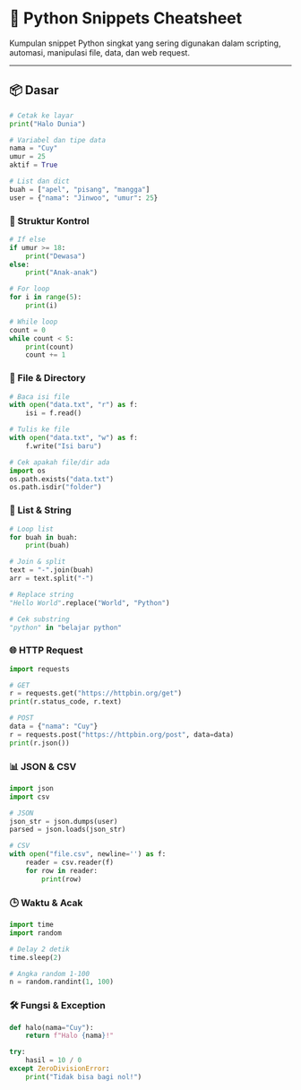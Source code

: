 # 🐍 Python Snippets Cheatsheet

Kumpulan snippet Python singkat yang sering digunakan dalam scripting, automasi, manipulasi file, data, dan web request.

---

## 📦 Dasar

```python
# Cetak ke layar
print("Halo Dunia")

# Variabel dan tipe data
nama = "Cuy"
umur = 25
aktif = True

# List dan dict
buah = ["apel", "pisang", "mangga"]
user = {"nama": "Jinwoo", "umur": 25}
```

### 🔁 Struktur Kontrol
```python
# If else
if umur >= 18:
    print("Dewasa")
else:
    print("Anak-anak")

# For loop
for i in range(5):
    print(i)

# While loop
count = 0
while count < 5:
    print(count)
    count += 1
```

### 📂 File & Directory
```python
# Baca isi file
with open("data.txt", "r") as f:
    isi = f.read()

# Tulis ke file
with open("data.txt", "w") as f:
    f.write("Isi baru")

# Cek apakah file/dir ada
import os
os.path.exists("data.txt")
os.path.isdir("folder")
```

### 🧰 List & String
```python
# Loop list
for buah in buah:
    print(buah)

# Join & split
text = "-".join(buah)
arr = text.split("-")

# Replace string
"Hello World".replace("World", "Python")

# Cek substring
"python" in "belajar python"
```

### 🌐 HTTP Request
```python
import requests

# GET
r = requests.get("https://httpbin.org/get")
print(r.status_code, r.text)

# POST
data = {"nama": "Cuy"}
r = requests.post("https://httpbin.org/post", data=data)
print(r.json())
```

### 📊 JSON & CSV
```python
import json
import csv

# JSON
json_str = json.dumps(user)
parsed = json.loads(json_str)

# CSV
with open("file.csv", newline='') as f:
    reader = csv.reader(f)
    for row in reader:
        print(row)
```

### 🕒 Waktu & Acak
```python
import time
import random

# Delay 2 detik
time.sleep(2)

# Angka random 1-100
n = random.randint(1, 100)
```

### 🛠️ Fungsi & Exception
```python
def halo(nama="Cuy"):
    return f"Halo {nama}!"

try:
    hasil = 10 / 0
except ZeroDivisionError:
    print("Tidak bisa bagi nol!")
```

